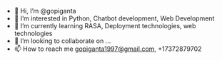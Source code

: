 - 👋 Hi, I’m @gopiganta
- 👀 I’m interested in Python, Chatbot development, Web Development
- 🌱 I’m currently learning RASA, Deployment technologies, web technologies
- 💞️ I’m looking to collaborate on ...
- 📫 How to reach me gopiganta1997@gmail.com, +17372879702

<!---
gopiganta/gopiganta is a ✨ special ✨ repository because its `README.md` (this file) appears on your GitHub profile.
You can click the Preview link to take a look at your changes.
--->
